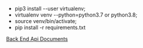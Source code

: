 - pip3 install --user virtualenv;
- virtualenv venv --python=python3.7 or python3.8;
- source venv/bin/activate;
- pip install -r requirements.txt



[Back End Api Documents](back_api.md)

